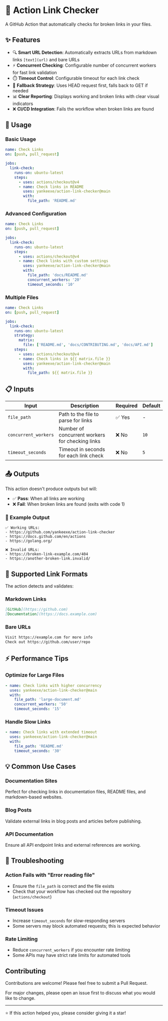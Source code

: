 # 🔗 Action Link Checker

A GitHub Action that automatically checks for broken links in your files.

## ✨ Features

- 🔍 **Smart URL Detection**: Automatically extracts URLs from markdown links `[text](url)` and bare URLs
- ⚡ **Concurrent Checking**: Configurable number of concurrent workers for fast link validation
- ⏱️ **Timeout Control**: Configurable timeout for each link check
- 🔄 **Fallback Strategy**: Uses HEAD request first, falls back to GET if needed
- 📊 **Clear Reporting**: Displays working and broken links with clear visual indicators
- ❌ **CI/CD Integration**: Fails the workflow when broken links are found

## 🚀 Usage

### Basic Usage

```yaml
name: Check Links
on: [push, pull_request]

jobs:
  link-check:
    runs-on: ubuntu-latest
    steps:
      - uses: actions/checkout@v4
      - name: Check links in README
        uses: yankeexe/action-link-checker@main
        with:
          file_path: 'README.md'
```

### Advanced Configuration

```yaml
name: Check Links
on: [push, pull_request]

jobs:
  link-check:
    runs-on: ubuntu-latest
    steps:
      - uses: actions/checkout@v4
      - name: Check links with custom settings
        uses: yankeexe/action-link-checker@main
        with:
          file_path: 'docs/README.md'
          concurrent_workers: '20'
          timeout_seconds: '10'
```

### Multiple Files

```yaml
name: Check Links
on: [push, pull_request]

jobs:
  link-check:
    runs-on: ubuntu-latest
    strategy:
      matrix:
        file: ['README.md', 'docs/CONTRIBUTING.md', 'docs/API.md']
    steps:
      - uses: actions/checkout@v4
      - name: Check links in ${{ matrix.file }}
        uses: yankeexe/action-link-checker@main
        with:
          file_path: ${{ matrix.file }}
```

## 📋 Inputs

| Input | Description | Required | Default |
|-------|-------------|----------|---------|
| `file_path` | Path to the file to parse for links | ✅ Yes | - |
| `concurrent_workers` | Number of concurrent workers for checking links | ❌ No | `10` |
| `timeout_seconds` | Timeout in seconds for each link check | ❌ No | `5` |

## 📤 Outputs

This action doesn't produce outputs but will:
- ✅ **Pass**: When all links are working
- ❌ **Fail**: When broken links are found (exits with code 1)

### 📝 Example Output

```
✅ Working URLs:
- https://github.com/yankeexe/action-link-checker
- https://docs.github.com/en/actions
- https://golang.org/

❌ Invalid URLs:
- https://broken-link-example.com/404
- https://another-broken-link.invalid/
```

## 🔗 Supported Link Formats

The action detects and validates:

### Markdown Links
```markdown
[GitHub](https://github.com)
[Documentation](https://docs.example.com)
```

### Bare URLs
```markdown
Visit https://example.com for more info
Check out https://github.com/user/repo
```

## ⚡ Performance Tips

### Optimize for Large Files
```yaml
- name: Check links with higher concurrency
  uses: yankeexe/action-link-checker@main
  with:
    file_path: 'large-document.md'
    concurrent_workers: '50'
    timeout_seconds: '15'
```

### Handle Slow Links
```yaml
- name: Check links with extended timeout
  uses: yankeexe/action-link-checker@main
  with:
    file_path: 'README.md'
    timeout_seconds: '30'
```

## 💡 Common Use Cases

### Documentation Sites
Perfect for checking links in documentation files, README files, and markdown-based websites.

### Blog Posts
Validate external links in blog posts and articles before publishing.

### API Documentation
Ensure all API endpoint links and external references are working.

## 🔧 Troubleshooting

### Action Fails with "Error reading file"
- Ensure the `file_path` is correct and the file exists
- Check that your workflow has checked out the repository (`actions/checkout`)

### Timeout Issues
- Increase `timeout_seconds` for slow-responding servers
- Some servers may block automated requests; this is expected behavior

### Rate Limiting
- Reduce `concurrent_workers` if you encounter rate limiting
- Some APIs may have strict rate limits for automated tools

## Contributing

Contributions are welcome! Please feel free to submit a Pull Request.

For major changes, please open an issue first to discuss what you would like to change.

---

⭐ If this action helped you, please consider giving it a star!
